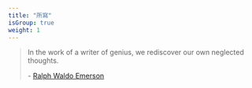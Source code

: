 ```yaml
---
title: "所寫"
isGroup: true
weight: 1
---
```


> In the work of a writer of genius, we rediscover our own neglected thoughts.
>
> \- [Ralph Waldo Emerson](https://www.goodreads.com/quotes/7755503-in-the-work-of-a-writer-of-genius-we-rediscover)
